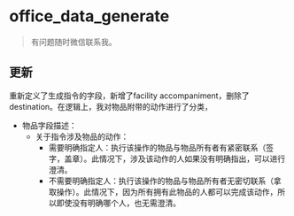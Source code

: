 # office_data_generate

>有问题随时微信联系我。

## 更新
重新定义了生成指令的字段，新增了facility accompaniment，删除了destination。在逻辑上，我对物品附带的动作进行了分类，

- 物品字段描述：
  - 关于指令涉及物品的动作：
    - 需要明确指定人：执行该操作的物品与物品所有者有紧密联系（签字，盖章）。此情况下，涉及该动作的人如果没有明确指出，可以进行澄清。
    - 不需要明确指定人：执行该操作的物品与物品所有者无密切联系（拿取操作）。此情况下，因为所有拥有此物品的人都可以完成该动作，所以即使没有明确哪个人，也无需澄清。

